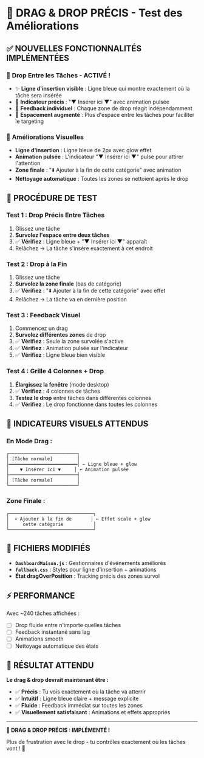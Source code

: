 # 🎯 DRAG & DROP PRÉCIS - Test des Améliorations

## ✅ NOUVELLES FONCTIONNALITÉS IMPLÉMENTÉES

### 🎪 **Drop Entre les Tâches - ACTIVÉ !**
- ✨ **Ligne d'insertion visible** : Ligne bleue qui montre exactement où la tâche sera insérée
- 🎯 **Indicateur précis** : "▼ Insérer ici ▼" avec animation pulsée
- 📍 **Feedback individuel** : Chaque zone de drop réagit indépendamment
- 📏 **Espacement augmenté** : Plus d'espace entre les tâches pour faciliter le targeting

### 🎨 **Améliorations Visuelles**
- **Ligne d'insertion** : Ligne bleue de 2px avec glow effet
- **Animation pulsée** : L'indicateur "▼ Insérer ici ▼" pulse pour attirer l'attention
- **Zone finale** : "⬇️ Ajouter à la fin de cette catégorie" avec animation
- **Nettoyage automatique** : Toutes les zones se nettoient après le drop

## 🚀 PROCÉDURE DE TEST

### **Test 1 : Drop Précis Entre Tâches**
1. Glissez une tâche
2. **Survolez l'espace entre deux tâches** 
3. ✅ **Vérifiez** : Ligne bleue + "▼ Insérer ici ▼" apparaît
4. Relâchez → La tâche s'insère exactement à cet endroit

### **Test 2 : Drop à la Fin**
1. Glissez une tâche
2. **Survolez la zone finale** (bas de catégorie)
3. ✅ **Vérifiez** : "⬇️ Ajouter à la fin de cette catégorie" avec effet
4. Relâchez → La tâche va en dernière position

### **Test 3 : Feedback Visuel**
1. Commencez un drag
2. **Survolez différentes zones** de drop
3. ✅ **Vérifiez** : Seule la zone survolée s'active
4. ✅ **Vérifiez** : Animation pulsée sur l'indicateur
5. ✅ **Vérifiez** : Ligne bleue bien visible

### **Test 4 : Grille 4 Colonnes + Drop**
1. **Élargissez la fenêtre** (mode desktop)
2. ✅ **Vérifiez** : 4 colonnes de tâches
3. **Testez le drop** entre tâches dans différentes colonnes
4. ✅ **Vérifiez** : Le drop fonctionne dans toutes les colonnes

## 🎨 INDICATEURS VISUELS ATTENDUS

### **En Mode Drag :**
```
┌─────────────────────────┐
│ [Tâche normale]         │
├━━━━━━━━━━━━━━━━━━━━━━━━━┤ ← Ligne bleue + glow
│    ▼ Insérer ici ▼     │ ← Animation pulsée
├─────────────────────────┤
│ [Tâche normale]         │
└─────────────────────────┘
```

### **Zone Finale :**
```
┌───────────────────────────────┐
│  ⬇️ Ajouter à la fin de       │ ← Effet scale + glow
│     cette catégorie           │
└───────────────────────────────┘
```

## 🔧 FICHIERS MODIFIÉS

- **`DashboardMaison.js`** : Gestionnaires d'événements améliorés
- **`fallback.css`** : Styles pour ligne d'insertion + animations
- **État dragOverPosition** : Tracking précis des zones survol

## ⚡ PERFORMANCE

Avec ~240 tâches affichées :
- [ ] Drop fluide entre n'importe quelles tâches
- [ ] Feedback instantané sans lag
- [ ] Animations smooth
- [ ] Nettoyage automatique des états

## 🎯 RÉSULTAT ATTENDU

**Le drag & drop devrait maintenant être :**
- ✅ **Précis** : Tu vois exactement où la tâche va atterrir
- ✅ **Intuitif** : Ligne bleue claire + message explicite
- ✅ **Fluide** : Feedback immédiat sur toutes les zones
- ✅ **Visuellement satisfaisant** : Animations et effets appropriés

---

**🎉 DRAG & DROP PRÉCIS : IMPLÉMENTÉ !**

Plus de frustration avec le drop - tu contrôles exactement où les tâches vont ! 🎯
